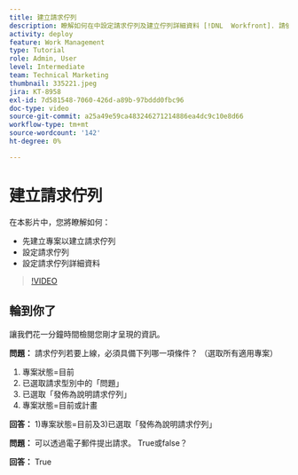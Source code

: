 ```yaml
---
title: 建立請求佇列
description: 瞭解如何在中設定請求佇列及建立佇列詳細資料 [!DNL  Workfront]. 請依照以下步驟協助您的組織管理工作錄取。
activity: deploy
feature: Work Management
type: Tutorial
role: Admin, User
level: Intermediate
team: Technical Marketing
thumbnail: 335221.jpeg
jira: KT-8958
exl-id: 7d581548-7060-426d-a89b-97bddd0fbc96
doc-type: video
source-git-commit: a25a49e59ca483246271214886ea4dc9c10e8d66
workflow-type: tm+mt
source-wordcount: '142'
ht-degree: 0%

---
```


# 建立請求佇列

在本影片中，您將瞭解如何：

* 先建立專案以建立請求佇列
* 設定請求佇列
* 設定請求佇列詳細資料

>[!VIDEO](https://video.tv.adobe.com/v/335221/?quality=12&learn=on)

## 輪到你了

讓我們花一分鐘時間檢閱您剛才呈現的資訊。

**問題：** 請求佇列若要上線，必須具備下列哪一項條件？ （選取所有適用專案）

1. 專案狀態=目前
1. 已選取請求型別中的「問題」
1. 已選取「發佈為說明請求佇列」
1. 專案狀態=目前或計畫

**回答：** 1)專案狀態=目前及3)已選取「發佈為說明請求佇列」

**問題：** 可以透過電子郵件提出請求。 True或false？

**回答：** True

